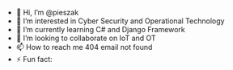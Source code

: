 - 👋 Hi, I’m @pieszak
- 👀 I’m interested in Cyber Security and Operational Technology
- 🌱 I’m currently learning C# and Django Framework
- 💞️ I’m looking to collaborate on IoT and OT
- 📫 How to reach me 404 email not found
- ⚡ Fun fact: 

<!---
pieszak/pieszak is a ✨ special ✨ repository because its `README.md` (this file) appears on your GitHub profile.
You can click the Preview link to take a look at your changes.
--->
